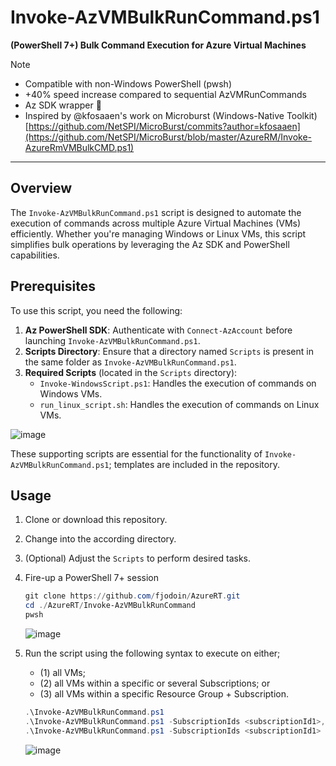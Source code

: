 # Invoke-AzVMBulkRunCommand.ps1  
**(PowerShell 7+) Bulk Command Execution for Azure Virtual Machines**
> [!NOTE]
> - Compatible with non-Windows PowerShell (pwsh)
> - +40% speed increase compared to sequential AzVMRunCommands
> - Az SDK wrapper 🌯
> - Inspired by @kfosaaen's work on Microburst (Windows-Native Toolkit) [https://github.com/NetSPI/MicroBurst/commits?author=kfosaaen](https://github.com/NetSPI/MicroBurst/blob/master/AzureRM/Invoke-AzureRmVMBulkCMD.ps1)

---

## Overview  
The `Invoke-AzVMBulkRunCommand.ps1` script is designed to automate the execution of commands across multiple Azure Virtual Machines (VMs) efficiently. Whether you're managing Windows or Linux VMs, this script simplifies bulk operations by leveraging the Az SDK and PowerShell capabilities.  

## Prerequisites  
To use this script, you need the following:  

1. **Az PowerShell SDK**: Authenticate with `Connect-AzAccount` before launching `Invoke-AzVMBulkRunCommand.ps1`.
2. **Scripts Directory**: Ensure that a directory named `Scripts` is present in the same folder as `Invoke-AzVMBulkRunCommand.ps1`.  
3. **Required Scripts** (located in the `Scripts` directory):  
   - `Invoke-WindowsScript.ps1`: Handles the execution of commands on Windows VMs.  
   - `run_linux_script.sh`: Handles the execution of commands on Linux VMs.
  
![image](https://github.com/user-attachments/assets/0e0916c7-aff5-4f6a-a0f8-8ff0c391c3db)


These supporting scripts are essential for the functionality of `Invoke-AzVMBulkRunCommand.ps1`; templates are included in the repository.  

## Usage  
1. Clone or download this repository.  
2. Change into the according directory.  
3. (Optional) Adjust the `Scripts` to perform desired tasks.
4. Fire-up a PowerShell 7+ session  

   ```powershell
   git clone https://github.com/fjodoin/AzureRT.git
   cd ./AzureRT/Invoke-AzVMBulkRunCommand
   pwsh
   ```

   ![image](https://github.com/user-attachments/assets/9b37ad3a-f423-4ab6-b887-7856aa597a41)

5. Run the script using the following syntax to execute on either;
   - (1) all VMs;
   - (2) all VMs within a specific or several Subscriptions; or
   - (3) all VMs within a specific Resource Group + Subscription.

   ```powershell
   .\Invoke-AzVMBulkRunCommand.ps1
   .\Invoke-AzVMBulkRunCommand.ps1 -SubscriptionIds <subscriptionId1>,<subscriptionId2>
   .\Invoke-AzVMBulkRunCommand.ps1 -SubscriptionIds <subscriptionId1> -ResourceGroup <resourceGroup>
   ```

   ![image](https://github.com/user-attachments/assets/8a512b7c-85c5-4ab1-a173-4ba68c1863e1)

